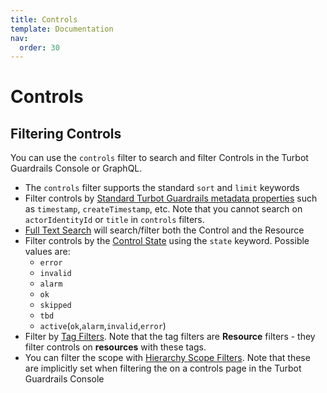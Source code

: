 ```yaml
---
title: Controls
template: Documentation
nav:
  order: 30
---
```


# Controls

## Filtering Controls

You can use the `controls` filter to search and filter Controls in the Turbot Guardrails
Console or GraphQL.

- The `controls` filter supports the standard `sort` and `limit` keywords
- Filter controls by [Standard Turbot Guardrails metadata properties](reference/filter#standard-turbot-properties)
  such as `timestamp`, `createTimestamp`, etc. Note that you cannot search on 
  `actorIdentityId` or `title` in `controls` filters.
- [Full Text Search](reference/filter#full-text-search) will search/filter both
  the Control and the Resource
- Filter controls by the [Control State](concepts/controls#control-states) using the `state` keyword.
  Possible values are:
  - `error`
  - `invalid`
  - `alarm`
  - `ok`
  - `skipped`
  - `tbd`
  - `active`(`ok`,`alarm`,`invalid`,`error`)
- Filter by [Tag Filters](reference/filter#tag-filters). Note that the tag
  filters are **Resource** filters - they filter controls on **resources** with
  these tags.
- You can filter the scope with
  [Hierarchy Scope Filters](reference/filter#hierarchical-filter-scopes). Note
  that these are implicitly set when filtering the on a controls page in the Turbot Guardrails 
  Console
